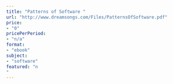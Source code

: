 ```yaml
---
title: "Patterns of Software "
url: "http://www.dreamsongs.com/Files/PatternsOfSoftware.pdf"
price: 
- "0"
pricePerPeriod: 
- "n/a"
format: 
- "ebook"
subject: 
- "software"
featured: "n"
---
```

